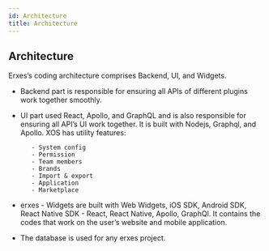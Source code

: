 ```yaml
---
id: Architecture
title: Architecture
---
```


## Architecture

Erxes’s coding architecture comprises Backend, UI, and Widgets.

- Backend part is responsible for ensuring all APIs of different plugins work together smoothly. 
- UI part used React, Apollo, and GraphQL and is also responsible for ensuring all API’s UI work together. It is built with Nodejs, Graphql, and Apollo. XOS has utility features: 

         - System config 
         - Permission 
         - Team members 
         - Brands 
         - Import & export 
         - Application 
         - Marketplace 

- erxes - Widgets are built with Web Widgets, iOS SDK, Android SDK, React Native SDK - React, React Native, Apollo, GraphQl. It contains the codes that work on the user’s website and mobile application.
- The database is used for any erxes project.  



